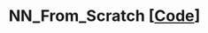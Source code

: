 ---
title: "NN_From_Scratch [<a href=\"https://github.com/architb1703/NN_From_Scratch\">Code</a>] "
excerpt: "Developing a personal library for deep learning models without using torch.nn. Starting from gradient descent on a linear layer, all the way to training published model architectures."
collection: portfolio
---